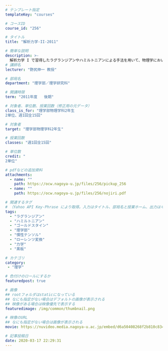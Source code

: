 ```yaml
---
# テンプレート指定
templateKey: "courses"

# コースID
course_id: "256"

# タイトル
title: "解析力学-II-2011"

# 簡単な説明
description: >-
  解析力学 I で習得したラグランジアンやハミルトニアンによる手法を用いて、物理学において基本的な力学系の運動を学ぶ。また、後半では、特殊相対性理論に基づく運動について学ぶ。 ....
# 講師名
lecturer: "野尻伸一 教授"

# 部局名
department: "理学部／理学研究科"

# 開講時限
term: "2011年度	後期"

# 対象者、単位数、授業回数（修正用の元データ）
class_is_for: "理学部物理学科2年生
2単位、週1回全15回"

# 対象者
target: "理学部物理学科2年生"

# 授業回数
classes: "週1回全15回"

# 単位数
credit: "
2単位"

# pdfなどの追加資料
attachments:
  - name: "" 
    path: https://ocw.nagoya-u.jp/files/256/pickup_256
  - name: "" 
    path: https://ocw.nagoya-u.jp/files/256/nojiri.pdf

# 関連するタグ
# （Yahoo API Key-Phrase により取得。入力はタイトル、部局名と授業ホーム、出力はキーフレーズ（tags））
tags:
  - "ラグランジアン"
  - "ハミルトニアン"
  - "ゴールドスタイン"
  - "理学部"
  - "慣性テンソル"
  - "ローレンツ変換"
  - "力学"
  - "黒板"

# カテゴリ
category:
 - "理学"

# 色付けのロールにするか
featuredpost: true

# 画像
## rootフォルダはstaticになっている
## なにも指定がない場合はデフォルトの画像が表示される
## 映像がある場合は映像優先で表示する
featuredimage: /img/common/thumbnail.png

# 映像のURL
## なにも指定がない場合は画像が表示される
movie: https://nuvideo.media.nagoya-u.ac.jp/embed/d6a50408268f2b810c834113b439a959ac796913

# 記事投稿日
date: 2020-03-17 22:29:31
---
```

